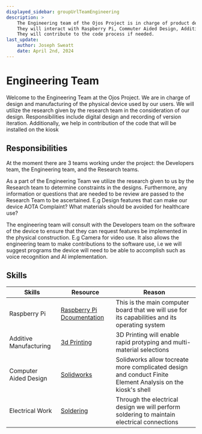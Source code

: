 ```yaml
---
displayed_sidebar: groupUrlTeamEngineering
description: >
    The Engineering team of the Ojos Project is in charge of product development and research of the kiosk.
    They will interact with Raspberry Pi, Commuter Aided Design, Additive Manufacturing, etc.
    They will contribute to the code process if needed.
last_update:
    author: Joseph Sweatt
    date: April 2nd, 2024
---
```


Engineering Team
==================

Welcome to the Engineering Team at the Ojos Project. We are in charge of design and manufacturing of the
physical device used by our users. We will utilize the research given by the research team in the
consideration of our design. Responsibilities include digital design and recording of version
iteration. Additionally, we help in contribution of the code that will be installed on the kiosk

Responsibilities
----------------

At the moment there are 3 teams working under the project: the Developers team, the Engineering team,
and the Research teams.

As a part of the Engineering Team we utilize the research given to us by the Research team to determine
constraints in the designs. Furthermore, any information or questions that are needed to be review are
passed to the Research Team to be ascertained.
    E.g Design features that can make our device AOTA Complaint? What materials should be avoided for
    healthcare use?

The engineering team will consult with the Developers team on the software of the device to ensure that
they can request features be implemented in the physical construction. E.g Camera for video use. It
also allows the engineering team to make contributions to the software use, i.e we will suggest programs
the device will need to be able to accomplish such as voice recognition and AI implementation.

Skills
-----

| Skills                 | Resource                                                                                                             | Reason                                                                                                     |
|------------------------|----------------------------------------------------------------------------------------------------------------------|------------------------------------------------------------------------------------------------------------|
| Raspberry Pi           | [Raspberry Pi Dcoumentation](https://www.raspberrypi.com/documentation/)                                             | This is the main computer board that we will use for its capabilities and its operating system             |
| Additive Manufacturing | [3d Printing](https://ultimaker.com/learn/how-to-use-a-3d-printer/)                                                  | 3D Printing will enable rapid protyping and multi-material selections                                      |
| Computer Aided Design  | [Solidworks](https://laptops.eng.uci.edu/engineering-software/solidworks-student-engineering-kit-for-hssoe-students) | Solidworks allow tocreate more complicated design and conduct Finite Element Analysis on the kiosk's shell |
| Electrical Work        | [Soldering](https://www.sciencebuddies.org/science-fair-projects/references/how-to-solder)                           | Through the electrical design we will perform soldering to maintain electrical connections                 |

<!-- ! Please add any new files or folders you want to add under the -->
<!-- ! engineering folder. Do not touch any other files. Thank you! -->

<!-- A good reference for the structure is the Research team homepage. -->
<!-- https://docs.ojosproject.org/teams/research/ -->
